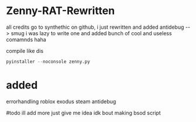 # Zenny-RAT-Rewritten
all credits go to synthethic on github, i just rewritten and added antidebug --> smug i was lazy to write one and added bunch of cool and useless comamnds haha

compile like dis


```python
pyinstaller --noconsole zenny.py
```
# added
errorhandling
roblox
exodus
steam
antidebug

#todo
ill add more just give me idea idk bout making bsod script 
